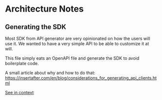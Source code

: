 [//]: # ( )
[//]: # (This file is automatically generated by the `jsarch`)
[//]: # (module. Do not change it elsewhere, changes would)
[//]: # (be overriden.)
[//]: # ( )
# Architecture Notes



## Generating the SDK

Most SDK from API generator are very opinionated on how the
 users will use it. We wanted to have a very simple API to
 be able to customize it at will.

This file simply eats an OpenAPI file and generate
 the SDK to avoid boilerplate code.

A small article about why and how to do that:
https://insertafter.com/en/blog/considerations_for_generating_api_clients.html

[See in context](./src/index.js#L1-L12)

